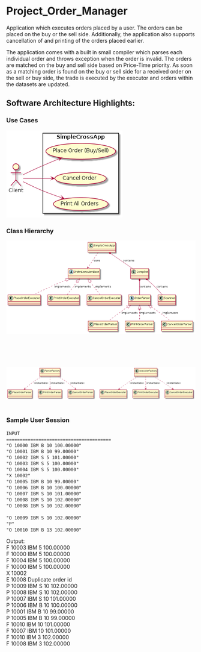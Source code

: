# Project_Order_Manager

Application which executes orders placed by a user. The orders can be placed on the buy or the sell side. 
Additionally, the application also supports cancellation of and printing of the orders placed earlier. 

The application comes with a built in small compiler which parses each individual order and throws exception
when the order is invalid. The orders are matched on the buy and sell side based on Price-Time priority. As 
soon as a matching order is found on the buy or sell side for a received order on the sell or buy side, the
trade is executed by the executor and orders within the datasets are updated.

## Software Architecture Highlights:

### Use Cases  

![alt text](https://github.com/GDhir/Project_Order_Manager/blob/master/IMG_Folder/uml_diagram.png)

### Class Hierarchy

![alt text](https://github.com/GDhir/Project_Order_Manager/blob/master/IMG_Folder/class_diagrams.png)
<br/>
<br/>
<br/>
<br/>
<br/>
<br/>
![alt text](https://github.com/GDhir/Project_Order_Manager/blob/master/IMG_Folder/factory_diagrams.png)
<br/>
<br/>
### Sample User Session <br/>
    INPUT                                   
    ======================================= 
    "O 10000 IBM B 10 100.00000"            
    "O 10001 IBM B 10 99.00000"             
    "O 10002 IBM S 5 101.00000"             
    "O 10003 IBM S 5 100.00000"             
    "O 10004 IBM S 5 100.00000"             
    "X 10002"                               
    "O 10005 IBM B 10 99.00000"             
    "O 10006 IBM B 10 100.00000"            
    "O 10007 IBM S 10 101.00000"            
    "O 10008 IBM S 10 102.00000"            
    "O 10008 IBM S 10 102.00000"            
                                            
    "O 10009 IBM S 10 102.00000"            
    "P"                                     
    "O 10010 IBM B 13 102.00000"  
    
Output: <br/>
F 10003 IBM 5 100.00000 <br/>
F 10000 IBM 5 100.00000 <br/>
F 10004 IBM 5 100.00000 <br/>
F 10000 IBM 5 100.00000 <br/>
X 10002 <br/>
E 10008 Duplicate order id <br/>
P 10009 IBM S 10 102.00000 <br/>
P 10008 IBM S 10 102.00000 <br/>
P 10007 IBM S 10 101.00000 <br/>
P 10006 IBM B 10 100.00000 <br/>
P 10001 IBM B 10 99.00000 <br/>
P 10005 IBM B 10 99.00000 <br/>
F 10010 IBM 10 101.00000 <br/>
F 10007 IBM 10 101.00000 <br/>
F 10010 IBM 3 102.00000 <br/>
F 10008 IBM 3 102.00000 <br/>
